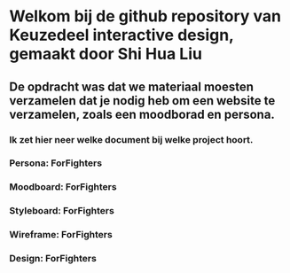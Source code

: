 # Welkom bij de github repository van Keuzedeel interactive design, gemaakt door Shi Hua Liu

## De opdracht was dat we materiaal moesten verzamelen dat je nodig heb om een website te verzamelen, zoals een moodborad en persona.

### Ik zet hier neer welke document bij welke project hoort.

### Persona: ForFighters
### Moodboard: ForFighters
### Styleboard: ForFighters
### Wireframe: ForFighters
### Design: ForFighters